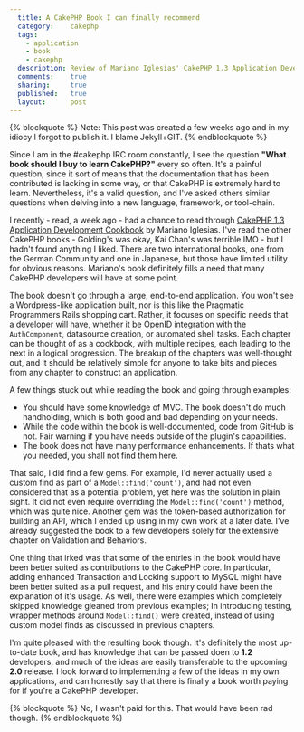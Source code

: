 ```yaml
---
  title: A CakePHP Book I can finally recommend
  category:    cakephp
  tags:
    - application
    - book
    - cakephp
  description: Review of Mariano Iglesias' CakePHP 1.3 Application Development Cookbook
  comments:    true
  sharing:     true
  published:   true
  layout:      post
---
```


{% blockquote %}
Note: This post was created a few weeks ago and in my idiocy I forgot to publish it. I blame Jekyll+GIT.
{% endblockquote %}

Since I am in the #cakephp IRC room constantly, I see the question **"What book should I buy to learn CakePHP?"** every so often. It's a painful question, since it sort of means that the documentation that has been contributed is lacking in some way, or that CakePHP is extremely hard to learn. Nevertheless, it's a valid question, and I've asked others similar questions when delving into a new language, framework, or tool-chain.

I recently - read, a week ago - had a chance to read through [CakePHP 1.3 Application Development Cookbook](http://www.packtpub.com/cakephp-1-3-application-development-cookbook/book) by Mariano Iglesias. I've read the other CakePHP books - Golding's was okay, Kai Chan's was terrible IMO - but I hadn't found anything I liked. There are two international books, one from the German Community and one in Japanese, but those have limited utility for obvious reasons. Mariano's book definitely fills a need that many CakePHP developers will have at some point.

The book doesn't go through a large, end-to-end application. You won't see a Wordpress-like application built, nor is this like the Pragmatic Programmers Rails shopping cart. Rather, it focuses on specific needs that a developer will have, whether it be OpenID integration with the `AuthComponent`, datasource creation, or automated shell tasks. Each chapter can be thought of as a cookbook, with multiple recipes, each leading to the next in a logical progression. The breakup of the chapters was well-thought out, and it should be relatively simple for anyone to take bits and pieces from any chapter to construct an application.

A few things stuck out while reading the book and going through examples:

* You should have some knowledge of MVC. The book doesn't do much handholding, which is both good and bad depending on your needs.
* While the code within the book is well-documented, code from GitHub is not. Fair warning if you have needs outside of the plugin's capabilities.
* The book does not have many performance enhancements. If thats what you needed, you shall not find them here.

That said, I did find a few gems. For example, I'd never actually used a custom find as part of a `Model::find('count')`, and had not even considered that as a potential problem, yet here was the solution in plain sight. It did not even require overriding the `Model::find('count')` method, which was quite nice. Another gem was the token-based authorization for building an API, which I ended up using in my own work at a later date. I've already suggested the book to a few developers solely for the extensive chapter on Validation and Behaviors.

One thing that irked was that some of the entries in the book would have been better suited as contributions to the CakePHP core. In particular, adding enhanced Transaction and Locking support to MySQL might have been better suited as a pull request, and his entry could have been the explanation of it's usage. As well, there were examples which completely skipped knowledge gleaned from previous examples; In introducing testing, wrapper methods around `Model::find()` were created, instead of using custom model finds as discussed in previous chapters.

I'm quite pleased with the resulting book though. It's definitely the most up-to-date book, and has knowledge that can be passed doen to **1.2** developers, and much of the ideas are easily transferable to the upcoming **2.0** release. I look forward to implementing a few of the ideas in my own applications, and can honestly say that there is finally a book worth paying for if you're a CakePHP developer.

{% blockquote %}
No, I wasn't paid for this. That would have been rad though.
{% endblockquote %}
